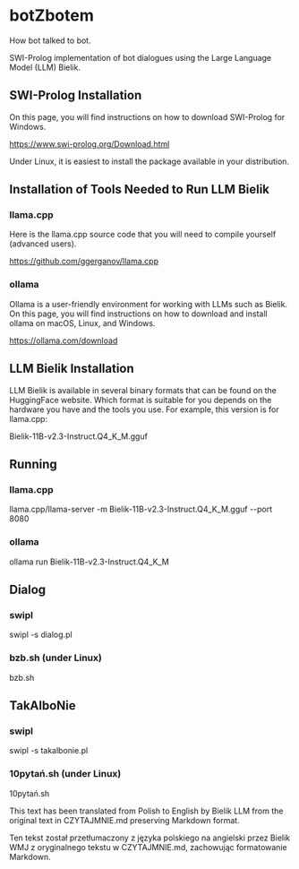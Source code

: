 # botZbotem

How bot talked to bot.

SWI-Prolog implementation of bot dialogues using the Large Language Model (LLM) Bielik.

## SWI-Prolog Installation

On this page, you will find instructions on how to download SWI-Prolog for Windows.

https://www.swi-prolog.org/Download.html

Under Linux, it is easiest to install the package available in your distribution.

## Installation of Tools Needed to Run LLM Bielik

### llama.cpp

Here is the llama.cpp source code that you will need to compile yourself (advanced users).

https://github.com/ggerganov/llama.cpp

### ollama

Ollama is a user-friendly environment for working with LLMs such as Bielik. On this page, you will find instructions on how to download and install ollama on macOS, Linux, and Windows.

https://ollama.com/download


## LLM Bielik Installation

LLM Bielik is available in several binary formats that can be found on the HuggingFace website. Which format is suitable for you depends on the hardware you have and the tools you use. For example, this version is for llama.cpp:

Bielik-11B-v2.3-Instruct.Q4_K_M.gguf

## Running

### llama.cpp

llama.cpp/llama-server -m Bielik-11B-v2.3-Instruct.Q4_K_M.gguf --port 8080

### ollama

ollama run Bielik-11B-v2.3-Instruct.Q4_K_M

## Dialog

### swipl

swipl -s dialog.pl

### bzb.sh (under Linux)

bzb.sh

## TakAlboNie

### swipl

swipl -s takalbonie.pl

### 10pytań.sh (under Linux)

10pytań.sh

This text has been translated from Polish to English by Bielik LLM from the original text in CZYTAJMNIE.md preserving Markdown format.

Ten tekst został przetłumaczony z języka polskiego na angielski przez Bielik WMJ z oryginalnego tekstu w CZYTAJMNIE.md, zachowując formatowanie Markdown.


